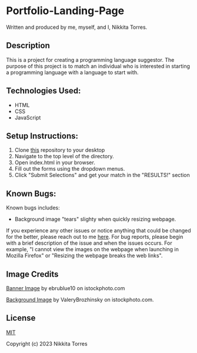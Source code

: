 # Portfolio-Landing-Page

Written and produced by me, myself, and I, Nikkita Torres.

## Description

This is a project for creating a programming language suggestor. The purpose of this project is to match an individual who is interested in starting a programming language with a language to start with.

## Technologies Used:

* HTML
* CSS
* JavaScript

## Setup Instructions:

1. Clone [this](https://github.com/NikkitaTorres/Language-Suggestor.git) repository to your desktop
2. Navigate to the top level of the directory.
3. Open index.html in your browser.
4. Fill out the forms using the dropdown menus.
5. Click "Submit Selections" and get your match in the "RESULTS!" section

## Known Bugs:

Known bugs includes: 

* Background image "tears" slighty when quickly resizing webpage.

If you experience any other issues or notice anything that could be changed for the better, please reach out to me [here](nikkitatorres@yahoo.com). For bug reports, please begin with a brief description of the issue and when the issues occurs. For example, "I cannot view the images on the webpage when launching in Mozilla Firefox" or "Resizing the webpage breaks the web links".

## Image Credits

[Banner Image](https://www.istockphoto.com/photo/abstract-futuristic-binary-background-for-hackathon-and-other-digital-events-gm1541470416-525793658) by ebrublue10 on istockphoto.com

[Background Image](https://www.istockphoto.com/vector/abstract-futuristic-cyberspace-with-binary-code-matrix-background-with-digits-well-gm865457032-143700189?phrase=hacker+background&searchscope=image%2Cfilm) by ValeryBrozhinsky on istockphoto.com.

## License

[MIT](LICENSE.txt)

Copyright (c) 2023 Nikkita Torres